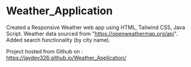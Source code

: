 # Weather_Application
Created a Responsive Weather web app  using HTML, Tailwind CSS, Java Script.
Weather data sourced from "https://openweathermap.org/api".
Added search functionality (by city name).

Project hosted from Github on : https://jaydev326.github.io/Weather_Application/
